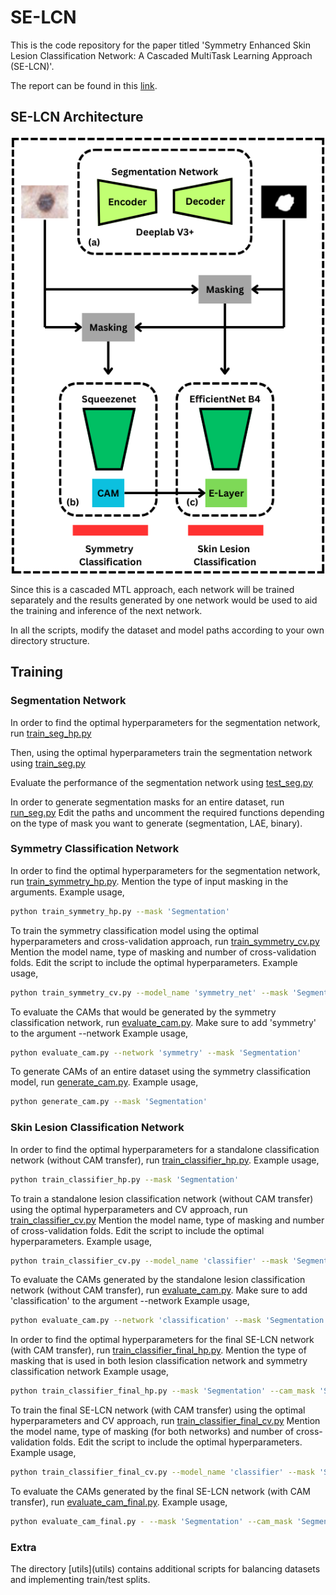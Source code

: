 # SE-LCN

This is the code repository for the paper titled 'Symmetry Enhanced Skin Lesion Classification Network: A Cascaded MultiTask Learning Approach (SE-LCN)'. 

The report can be found in this [link](https://essay.utwente.nl/102063/). 

## SE-LCN Architecture
![Alt text](extra\Encoder.png)

Since this is a cascaded MTL approach, each network will be trained separately and the results generated by one network would be used to aid the training and inference of the next network. 

In all the scripts, modify the dataset and model paths according to your own directory structure.

## Training
### Segmentation Network
In order to find the optimal hyperparameters for the segmentation network, run [train_seg_hp.py](train_seg_hp.py)

Then, using the optimal hyperparameters train the segmentation network using [train_seg.py](train_seg.py)

Evaluate the performance of the segmentation network using [test_seg.py](test_seg.py)

In order to generate segmentation masks for an entire dataset, run [run_seg.py](run_seg.py)
Edit the paths and uncomment the required functions depending on the type of mask you want to generate (segmentation, LAE, binary). 


### Symmetry Classification Network
In order to find the optimal hyperparameters for the segmentation network, run [train_symmetry_hp.py](train_symmetry_hp.py). 
Mention the type of input masking in the arguments. 
Example usage, 
```bash
python train_symmetry_hp.py --mask 'Segmentation' 
```

To train the symmetry classification model using the optimal hyperparameters and cross-validation approach, run [train_symmetry_cv.py](train_symmetry_cv.py)
Mention the model name, type of masking and number of cross-validation folds. Edit the script to include the optimal hyperparameters.
Example usage, 
```bash
python train_symmetry_cv.py --model_name 'symmetry_net' --mask 'Segmentation' --n_splits 3 
```

To evaluate the CAMs that would be generated by the symmetry classification network, run [evaluate_cam.py](evaluate_cam.py). 
Make sure to add 'symmetry' to the argument --network
Example usage, 
```bash
python evaluate_cam.py --network 'symmetry' --mask 'Segmentation' 
```

To generate CAMs of an entire dataset using the symmetry classification model, run [generate_cam.py](generate_cam.py).
Example usage, 
```bash
python generate_cam.py --mask 'Segmentation' 
```

### Skin Lesion Classification Network
In order to find the optimal hyperparameters for a standalone classification network (without CAM transfer), run [train_classifier_hp.py](train_classifier_hp.py).
Example usage, 
```bash
python train_classifier_hp.py --mask 'Segmentation' 
```

To train a standalone lesion classification network (without CAM transfer) using the optimal hyperparameters and CV approach, run [train_classifier_cv.py](train_classifier_cv.py)
Mention the model name, type of masking and number of cross-validation folds. Edit the script to include the optimal hyperparameters.
Example usage, 
```bash
python train_classifier_cv.py --model_name 'classifier' --mask 'Segmentation' --n_splits 4 
```

To evaluate the CAMs generated by the standalone lesion classification network (without CAM transfer), run [evaluate_cam.py](evaluate_cam.py). 
Make sure to add 'classification' to the argument --network
Example usage, 
```bash
python evaluate_cam.py --network 'classification' --mask 'Segmentation' 
```

In order to find the optimal hyperparameters for the final SE-LCN network (with CAM transfer), run [train_classifier_final_hp.py](train_classifier_final_hp.py).
Mention the type of masking that is used in both lesion classification network and symmetry classification network
Example usage, 
```bash
python train_classifier_final_hp.py --mask 'Segmentation' --cam_mask 'Segmentation'
```

To train the final SE-LCN network (with CAM transfer) using the optimal hyperparameters and CV approach, run [train_classifier_final_cv.py](train_classifier_final_cv.py)
Mention the model name, type of masking (for both networks) and number of cross-validation folds. Edit the script to include the optimal hyperparameters.
Example usage, 
```bash
python train_classifier_final_cv.py --model_name 'classifier' --mask 'Segmentation' --cam_mask 'Segmentation' --n_splits 4 
```

To evaluate the CAMs generated by the final SE-LCN network (with CAM transfer), run [evaluate_cam_final.py](evaluate_cam_final.py). 
Example usage, 
```bash
python evaluate_cam_final.py - --mask 'Segmentation' --cam_mask 'Segmentation'
```

### Extra
The directory [utils](utils\) contains additional scripts for balancing datasets and implementing train/test splits. 